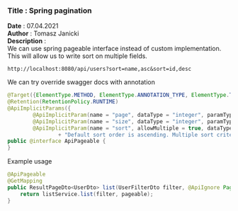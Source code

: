 <h3><b>Title</b> : Spring pagination </h3>
<b>Date</b> : 07.04.2021  <br>
<b>Author</b> : Tomasz Janicki  <br>
<b>Description</b> : <br>
We can use spring pageable interface instead of custom implementation. This will allow us to write sort on multiple
fields. <br>

```
http://localhost:8080/api/users?sort=name,asc&sort=id,desc
```

We can try override swagger docs with annotation <br>

```java
@Target({ElementType.METHOD, ElementType.ANNOTATION_TYPE, ElementType.TYPE})
@Retention(RetentionPolicy.RUNTIME)
@ApiImplicitParams({
        @ApiImplicitParam(name = "page", dataType = "integer", paramType = "query", defaultValue = "0", value = "Results page you want to retrieve"),
        @ApiImplicitParam(name = "size", dataType = "integer", paramType = "query", defaultValue = "20", value = "Number of records per page."),
        @ApiImplicitParam(name = "sort", allowMultiple = true, dataType = "string", paramType = "query", value = "Sorting criteria in the format: fieldName,sortOrder. "
                + "Default sort order is ascending. Multiple sort criteria are supported.")})
public @interface ApiPageable {
}
```

Example usage <br>

```java
@ApiPageable
@GetMapping
public ResultPageDto<UserDto> list(UserFilterDto filter, @ApiIgnore Pageable pageable) {
	return listService.list(filter, pageable);
}
```
